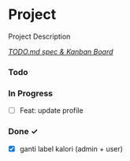 # Project

Project Description

<em>[TODO.md spec & Kanban Board](https://bit.ly/3fCwKfM)</em>

### Todo


### In Progress

- [ ] Feat: update profile  

### Done ✓

- [x] ganti label kalori (admin + user)  

